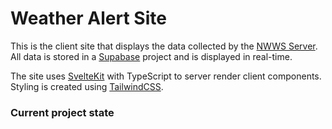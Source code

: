 # Weather Alert Site

This is the client site that displays the data collected by the [NWWS Server](https://github.com/TheRangiCrew/NWWS-Server). All data is stored in a [Supabase](https://github.com/supabase/supabase) project and is displayed in real-time.

The site uses [SvelteKit](https://github.com/sveltejs/kit) with TypeScript to server render client components. Styling is created using [TailwindCSS](https://github.com/tailwindlabs/tailwindcss).

### Current project state
